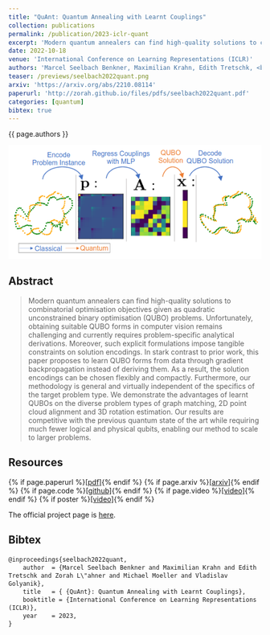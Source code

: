 ```yaml
---
title: "QuAnt: Quantum Annealing with Learnt Couplings"
collection: publications
permalink: /publication/2023-iclr-quant
excerpt: 'Modern quantum annealers can find high-quality solutions to combinatorial optimisation objectives given as quadratic unconstrained binary optimisation (QUBO) problems. Unfortunately, obtaining suitable QUBO forms in computer vision remains challenging and currently requires problem-specific analytical derivations. Moreover, such explicit formulations impose tangible constraints on solution encodings. In stark contrast to prior work, this paper proposes to learn QUBO forms from data through gradient backpropagation instead of deriving them. As a result, the solution encodings can be chosen flexibly and compactly. Furthermore, our methodology is general and virtually independent of the specifics of the target problem type. We demonstrate the advantages of learnt QUBOs on the diverse problem types of graph matching, 2D point cloud alignment and 3D rotation estimation. Our results are competitive with the previous quantum state of the art while requiring much fewer logical and physical qubits, enabling our method to scale to larger problems.'
date: 2022-10-18
venue: 'International Conference on Learning Representations (ICLR)'
authors: 'Marcel Seelbach Benkner, Maximilian Krahn, Edith Tretschk, <b>Zorah Lähner</b>, Michael Moeller, Vladislav Golyanik'
teaser: /previews/seelbach2022quant.png
arxiv: 'https://arxiv.org/abs/2210.08114'
paperurl: 'http://zorah.github.io/files/pdfs/seelbach2022quant.pdf'
categories: [quantum]
bibtex: true
---
```


{{ page.authors }}

<img class="pub_teaser" src="../images/previews/seelbach2022quant.png" alt="Teaser Image" title="teaser" />

## Abstract

> Modern quantum annealers can find high-quality solutions to combinatorial optimisation objectives given as quadratic unconstrained binary optimisation (QUBO) problems. Unfortunately, obtaining suitable QUBO forms in computer vision remains challenging and currently requires problem-specific analytical derivations. Moreover, such explicit formulations impose tangible constraints on solution encodings. In stark contrast to prior work, this paper proposes to learn QUBO forms from data through gradient backpropagation instead of deriving them. As a result, the solution encodings can be chosen flexibly and compactly. Furthermore, our methodology is general and virtually independent of the specifics of the target problem type. We demonstrate the advantages of learnt QUBOs on the diverse problem types of graph matching, 2D point cloud alignment and 3D rotation estimation. Our results are competitive with the previous quantum state of the art while requiring much fewer logical and physical qubits, enabling our method to scale to larger problems. 

## Resources

{% if page.paperurl %}<a href=" {{ page.paperurl }} ">[pdf]</a>{% endif %} {% if page.arxiv %}<a href=" {{ page.arxiv }} ">[arxiv]</a>{% endif %} {% if page.code %}<a href=" {{ page.code }} ">[github]</a>{% endif %} {% if page.video %}<a href=" {{ page.video }} ">[video]</a>{% endif %} {% if poster %}<a href=" {{ page.poster }} ">[video]</a>{% endif %}

The official project page is <a href="https://4dqv.mpi-inf.mpg.de/QuAnt/">here</a>.

## Bibtex

    @inproceedings{seelbach2022quant,
        author 	= {Marcel Seelbach Benkner and Maximilian Krahn and Edith Tretschk and Zorah L\"ahner and Michael Moeller and Vladislav Golyanik},
        title 	= { {QuAnt}: Quantum Annealing with Learnt Couplings},
        booktitle = {International Conference on Learning Representations (ICLR)},
        year 	= 2023,
    }

